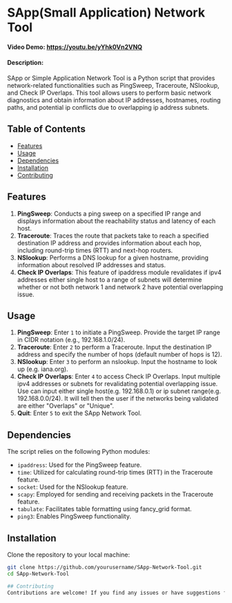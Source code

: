 # SApp(Small Application) Network Tool

#### Video Demo:  https://youtu.be/yYhk0Vn2VNQ

#### Description:
SApp or Simple Application Network Tool is a Python script that provides network-related functionalities such as PingSweep, Traceroute, NSlookup, and Check IP Overlaps. This tool allows users to perform basic network diagnostics and obtain information about IP addresses, hostnames, routing paths, and potential ip conflicts due to overlapping ip address subnets.

## Table of Contents

- [Features](#features)
- [Usage](#usage)
- [Dependencies](#dependencies)
- [Installation](#installation)
- [Contributing](#contributing)

## Features

1. **PingSweep**: Conducts a ping sweep on a specified IP range and displays information about the reachability status and latency of each host.
2. **Traceroute**: Traces the route that packets take to reach a specified destination IP address and provides information about each hop, including round-trip times (RTT) and next-hop routers.
3. **NSlookup**: Performs a DNS lookup for a given hostname, providing information about resolved IP addresses and status.
4. **Check IP Overlaps**: This feature of ipaddress module revalidates if ipv4 addresses either single host to a range of subnets will determine whether or not both network 1 and network 2 have potential overlapping issue.

## Usage

1. **PingSweep**: Enter `1` to initiate a PingSweep. Provide the target IP range in CIDR notation (e.g., 192.168.1.0/24).
2. **Traceroute**: Enter `2` to perform a Traceroute. Input the destination IP address and specify the number of hops (default number of hops is 12).
3. **NSlookup**: Enter `3` to perform an nslookup. Input the hostname to look up (e.g. iana.org).
4. **Check IP Overlaps**: Enter `4` to access Check IP Overlaps. Input multiple ipv4 addresses or subnets for revalidating potential overlapping issue. Use can input either single host(e.g. 192.168.0.1) or ip subnet range(e.g. 192.168.0.0/24). It will tell then the user if the networks being validated are either "Overlaps" or "Unique".
5. **Quit**: Enter `5` to exit the SApp Network Tool.

## Dependencies

The script relies on the following Python modules:

- `ipaddress`: Used for the PingSweep feature.
- `time`: Utilized for calculating round-trip times (RTT) in the Traceroute feature.
- `socket`: Used for the NSlookup feature.
- `scapy`: Employed for sending and receiving packets in the Traceroute feature.
- `tabulate`: Facilitates table formatting using fancy_grid format.
- `ping3`: Enables PingSweep functionality.

## Installation

Clone the repository to your local machine:

```bash
git clone https://github.com/yourusername/SApp-Network-Tool.git
cd SApp-Network-Tool

## Contributing
Contributions are welcome! If you find any issues or have suggestions for improvements, feel free to open an issue or submit a pull request.
